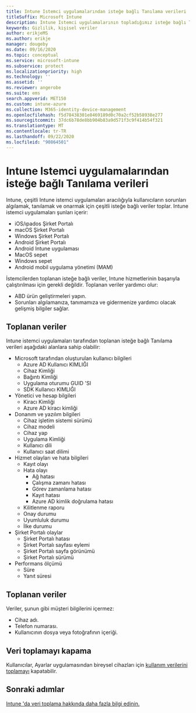 ```yaml
---
title: Intune Istemci uygulamalarından isteğe bağlı Tanılama verileri
titleSuffix: Microsoft Intune
description: Intune Istemci uygulamalarının topladığımız isteğe bağlı Tanılama verileri hakkında bilgi edinin.
keywords: Gizlilik, kişisel veriler
author: erikjeMS
ms.author: erikje
manager: dougeby
ms.date: 09/16/2020
ms.topic: conceptual
ms.service: microsoft-intune
ms.subservice: protect
ms.localizationpriority: high
ms.technology: ''
ms.assetid: ''
ms.reviewer: angerobe
ms.suite: ems
search.appverid: MET150
ms.custom: intune-azure
ms.collection: M365-identity-device-management
ms.openlocfilehash: f5d78438301e8469189d0c70a2cf52b58938e277
ms.sourcegitcommit: 37dc6b78de8bb904b83a9d571f3c9f414b54f321
ms.translationtype: MT
ms.contentlocale: tr-TR
ms.lasthandoff: 09/22/2020
ms.locfileid: "90864501"
---
```

# <a name="optional-diagnostic-data-from-intune-client-apps"></a>Intune Istemci uygulamalarından isteğe bağlı Tanılama verileri

Intune, çeşitli Intune istemci uygulamaları aracılığıyla kullanıcıların sorunları algılamak, tanılamak ve onarmak için çeşitli isteğe bağlı veriler toplar. Intune istemci uygulamaları şunları içerir:
- iOS/ıpados Şirket Portalı
- macOS Şirket Portalı
- Windows Şirket Portalı
- Android Şirket Portalı
- Android Intune uygulaması
- MacOS sepet
- Windows sepet
- Android mobil uygulama yönetimi (MAM)

İstemcilerden toplanan isteğe bağlı veriler, Intune hizmetlerinin başarıyla çalıştırılması için gerekli değildir. Toplanan veriler yardımcı olur:
- ABD ürün geliştirmeleri yapın.
- Sorunları algılamanıza, tanımamıza ve gidermenize yardımcı olacak gelişmiş bilgiler sağlar.

## <a name="data-collected"></a>Toplanan veriler

Intune istemci uygulamaları tarafından toplanan isteğe bağlı Tanılama verileri aşağıdaki alanlara sahip olabilir:

- Microsoft tarafından oluşturulan kullanıcı bilgileri
    - Azure AD Kullanıcı KIMLIĞI
    - Cihaz Kimliği
    - Bağıntı Kimliği
    - Uygulama oturumu GUID 'SI
    - SDK Kullanıcı KIMLIĞI
- Yönetici ve hesap bilgileri
    - Kiracı Kimliği
    - Azure AD kiracı kimliği
- Donanım ve yazılım bilgileri
    - Cihaz işletim sistemi sürümü
    - Cihaz modeli
    - Cihaz yap
    - Uygulama Kimliği
    - Kullanıcı dili
    - Kullanıcı saat dilimi
- Hizmet olayları ve hata bilgileri
    - Kayıt olayı
    - Hata olayı
        - Ağ hatası
        - Çalışma zamanı hatası
        - Görev zamanlama hatası
        - Kayıt hatası
        - Azure AD kimlik doğrulama hatası
    - Kilitlenme raporu
    - Onay durumu
    - Uyumluluk durumu
    - İlke durumu
- Şirket Portalı olaylar
    - Şirket Portalı hatası
    - Şirket Portalı sayfası eylemi
    - Şirket Portalı sayfa görünümü
    - Şirket Portalı sürümü
- Performans ölçümü
    - Süre
    - Yanıt süresi
 
## <a name="data-not-collected"></a>Toplanan veriler
Veriler, şunun gibi müşteri bilgilerini içermez:
- Cihaz adı.
- Telefon numarası.
- Kullanıcının dosya veya fotoğrafının içeriği.

## <a name="turn-off-data-collection"></a>Veri toplamayı kapama
Kullanıcılar, Ayarlar uygulamasından bireysel cihazları için [kullanım verilerini toplamayı](https://docs.microsoft.com/mem/intune/user-help/turn-off-microsoft-usage-data-collection-android) kapatabilir.


## <a name="next-steps"></a>Sonraki adımlar

[Intune 'da veri toplama hakkında daha fazla bilgi edinin.](privacy-data-collect.md)



